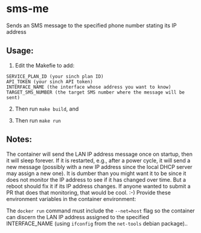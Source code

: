 # sms-me

Sends an SMS message to the specified phone number stating its IP address

## Usage:

1. Edit the Makefie to add:

```
SERVICE_PLAN_ID (your sinch plan ID)
API_TOKEN (your sinch API token)
INTERFACE_NAME (the interface whose address you want to know)
TARGET_SMS_NUMBER (the target SMS number where the message will be sent)
```

2. Then run `make build`, and

3. Then run `make run`

## Notes:

The container will send the LAN IP address message once on startup, then it will sleep forever. If it is restarted, e.g., after a power cycle, it will send a new message (possibly with a new IP address since the local DHCP server may assign a new one). It is dumber than you might want it to be since it does not monitor the IP address to see if it has changed over time. But a reboot should fix it if its IP address changes. If anyone wanted to submit a PR that does that monitoring, that would be cool. :-) 
Provide these environment variables in the container environment:

The `docker run` command must include the `--net=host` flag so the container can discern the LAN IP address assigned to the specified INTERFACE_NAME (using `ifconfig` from the `net-tools` debian package)..

